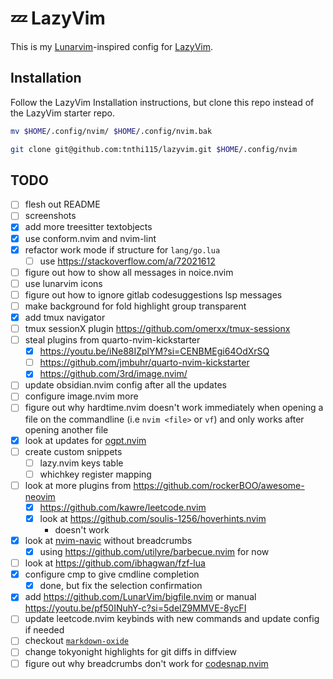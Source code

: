 # 💤 LazyVim

This is my [Lunarvim](https://www.lunarvim.org/)-inspired config for [LazyVim](https://github.com/LazyVim/LazyVim).

## Installation

Follow the LazyVim Installation instructions, but clone this repo instead of
the LazyVim starter repo.

```sh
mv $HOME/.config/nvim/ $HOME/.config/nvim.bak
```

```sh
git clone git@github.com:tnthi115/lazyvim.git $HOME/.config/nvim
```

## TODO

- [ ] flesh out README
- [ ] screenshots
- [x] add more treesitter textobjects
- [x] use conform.nvim and nvim-lint
- [x] refactor work mode if structure for `lang/go.lua`
  - [ ] use https://stackoverflow.com/a/72021612
- [ ] figure out how to show all messages in noice.nvim
- [ ] use lunarvim icons
- [ ] figure out how to ignore gitlab codesuggestions lsp messages
- [ ] make background for fold highlight group transparent
- [x] add tmux navigator
- [ ] tmux sessionX plugin https://github.com/omerxx/tmux-sessionx
- [ ] steal plugins from quarto-nvim-kickstarter
  - [x] https://youtu.be/iNe88IZplYM?si=CENBMEgi64OdXrSQ
  - [ ] https://github.com/jmbuhr/quarto-nvim-kickstarter
  - [x] https://github.com/3rd/image.nvim/
- [ ] update obsidian.nvim config after all the updates
- [ ] configure image.nvim more
- [ ] figure out why hardtime.nvim doesn't work immediately when opening a file on the commandline (i.e `nvim <file>` or `vf`) and only works after opening another file
- [x] look at updates for [ogpt.nvim](https://github.com/huynle/ogpt.nvim)
- [ ] create custom snippets
  - [ ] lazy.nvim keys table
  - [ ] whichkey register mapping
- [ ] look at more plugins from https://github.com/rockerBOO/awesome-neovim
  - [x] https://github.com/kawre/leetcode.nvim
  - [x] look at https://github.com/soulis-1256/hoverhints.nvim
    - doesn't work
- [x] look at [nvim-navic](https://github.com/SmiteshP/nvim-navic) without breadcrumbs
  - [x] using https://github.com/utilyre/barbecue.nvim for now
- [ ] look at https://github.com/ibhagwan/fzf-lua
- [x] configure cmp to give cmdline completion
  - [x] done, but fix the selection confirmation
- [x] add https://github.com/LunarVim/bigfile.nvim or manual https://youtu.be/pf50INuhY-c?si=5deIZ9MMVE-8ycFI
- [ ] update leetcode.nvim keybinds with new commands and update config if needed
- [ ] checkout [`markdown-oxide`](https://github.com/Feel-ix-343/markdown-oxide)
- [ ] change tokyonight highlights for git diffs in diffview
- [ ] figure out why breadcrumbs don't work for [codesnap.nvim](https://github.com/mistricky/codesnap.nvim)
